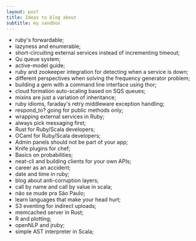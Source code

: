 ```yaml
---
layout: post
title: Ideas to blog about
subtitle: my sandbox
---
```


* ruby's forwardable;
* lazyness and enumerable;
* short-circuiting external services instead of incrementing timeout;
* Qu queue system;
* active-model guide;
* ruby and zookeeper integration for detecting when a service is down;
* different perspectives when solving the frequency generator problem;
* building a gem with a command line interface using thor;
* cloud formation auto-scaling based on SQS queues;
* mixins are just a variation of inheritance;
* ruby idioms, faraday's retry middleware exception handling;
* respond_to? going for public methods only;
* wrapping external services in Ruby;
* always pick messaging first;
* Rust for Ruby/Scala developers;
* OCaml for Ruby/Scala developers;
* Admin panels should not be part of your app;
* Knife plugins for chef;
* Basics on probabilities;
* neat-cli and building clients for your own APIs;
* career as an accident;
* date and time in ruby;
* blog about anti-corruption layers;
* call by name and call by value in scala;
* não se mude pra São Paulo;
* learn languages that make your head hurt;
* S3 eventing for indirect uploads;
* memcached server in Rust;
* R and plotting;
* openNLP and jruby;
* simple AST interpreter in Scala;
